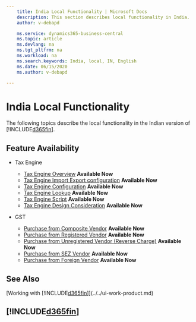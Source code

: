 ```yaml
---
    title: India Local Functionality | Microsoft Docs
    description: This section describes local functionality in India.
    author: v-debapd

    ms.service: dynamics365-business-central
    ms.topic: article
    ms.devlang: na
    ms.tgt_pltfrm: na
    ms.workload: na
    ms.search.keywords: India, local, IN, English
    ms.date: 06/15/2020
    ms.author: v-debapd

---
```

# India Local Functionality
The following topics describe the local functionality in the Indian version of [!INCLUDE[d365fin](../../includes/d365fin_md.md)].  

## Feature Availability

* Tax Engine
    * [Tax Engine Overview](TaxEngine-001-Overview.md) **Available Now**
    * [Tax Engine Import Export configuration](TaxEngine-002-Import-Export-Configuration.md) **Available Now**
    * [Tax Engine Configuration](TaxEngine-003-Tax-Configuration.md) **Available Now**
    * [Tax Engine Lookup](TaxEngine-004-Lookup.md) **Available Now**
    * [Tax Engine Script](TaxEngine-005-Script-Activities.md) **Available Now**
    * [Tax Engine Design Consideration](TaxEngine-006-Design-Consideration.md) **Available Now**

* GST
    * [Purchase from Composite Vendor](GST-Purchase-from-Composite-Vendor-.md) **Available Now**
    * [Purchase from Registered Vendor](GST-Purchase-from-Registered-Vendor.md) **Available Now**
    * [Purchase from Unregistered Vendor (Reverse Charge)](GST-Purchase-from-Unregistered-Vendor-RCM.md) **Available Now**
    * [Purchase from SEZ Vendor](GST-Purchase-from-SEZ-Vendor.md) **Available Now**
    * [Purchase from Foreign Vendor](GST-Purchase-from-Foreign-Vendor.md) **Available Now**

## See Also
[Working with [!INCLUDE[d365fin](../../includes/d365fin_md.md)]](../../ui-work-product.md)

## [!INCLUDE[d365fin](../../includes/free_trial_md.md)]  
